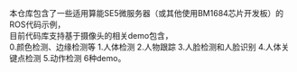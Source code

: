 本仓库包含了一些适用算能SE5微服务器（或其他使用BM1684芯片开发板）的ROS代码示例，  
目前代码库支持基于摄像头的相关demo包含，   
0.颜色检测、边缘检测等 1.人体检测 2.人物跟踪 3.人脸检测和人脸识别 4.人体关键点检测 5.动作检测 6种demo。

